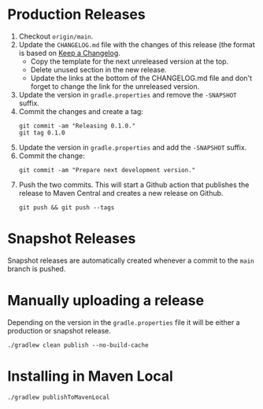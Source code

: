# Production Releases

1. Checkout `origin/main`.
2. Update the `CHANGELOG.md` file with the changes of this release (the format is based on [Keep a Changelog](https://keepachangelog.com/en/1.0.0/).
   * Copy the template for the next unreleased version at the top.
   * Delete unused section in the new release.
   * Update the links at the bottom of the CHANGELOG.md file and don't forget to change the link for the unreleased version.
3. Update the version in `gradle.properties` and remove the `-SNAPSHOT` suffix.
4. Commit the changes and create a tag:
   ```
   git commit -am "Releasing 0.1.0."
   git tag 0.1.0
   ```
5. Update the version in `gradle.properties` and add the `-SNAPSHOT` suffix.
6. Commit the change:
   ```
   git commit -am "Prepare next development version."
   ```
7. Push the two commits. This will start a Github action that publishes the release to Maven Central and creates a new release on Github.
   ```
   git push && git push --tags
   ```

# Snapshot Releases

Snapshot releases are automatically created whenever a commit to the `main` branch is pushed.

# Manually uploading a release

Depending on the version in the `gradle.properties` file it will be either a production or snapshot release.
```
./gradlew clean publish --no-build-cache
```

# Installing in Maven Local

```
./gradlew publishToMavenLocal
```

